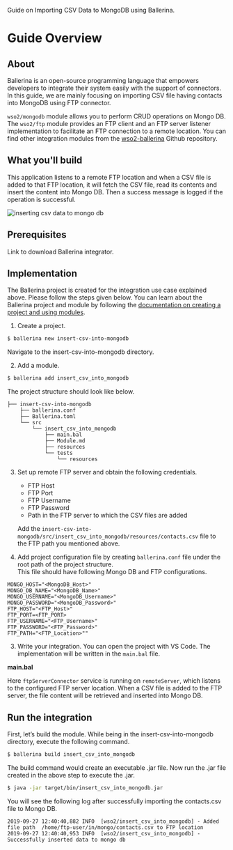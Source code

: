 Guide on Importing CSV Data to MongoDB using Ballerina.

# Guide Overview

## About

Ballerina is an open-source programming language that empowers developers to integrate their system easily with the support of connectors. In this guide, we are mainly focusing on importing CSV file having contacts into MongoDB using FTP connector.

`wso2/mongodb` module allows you to perform CRUD operations on Mongo DB.<br/>
The `wso2/ftp` module provides an FTP client and an FTP server listener implementation to facilitate an FTP connection
to a remote location. You can find other integration modules from the [wso2-ballerina](https://github.com/wso2-ballerina) Github repository.

## What you'll build

This application listens to a remote FTP location and when a CSV file is added to that FTP location, it will fetch the CSV file, read its contents and insert the content into Mongo DB. Then a
success message is logged if the operation is successful.

![inserting csv data to mongo db](resources/mongo_insert.png)

## Prerequisites
Link to download Ballerina integrator.

## Implementation
The Ballerina project is created for the integration use case explained above. Please follow the steps given below. You can learn about the Ballerina project and module by following the [documentation on creating a project and using modules](../../../../develop/using-modules/).

1. Create a project.
```bash
$ ballerina new insert-csv-into-mongodb
```
Navigate to the insert-csv-into-mongodb directory.

2. Add a module.
```bash
$ ballerina add insert_csv_into_mongodb
```

The project structure should look like below.
```shell
├── insert-csv-into-mongodb
    ├── ballerina.conf
    ├── Ballerina.toml
    └── src
        └── insert_csv_into_mongodb
            ├── main.bal
            ├── Module.md
            ├── resources
            └── tests
                └── resources
```

3. Set up remote FTP server and obtain the following credentials.
   - FTP Host
   - FTP Port
   - FTP Username
   - FTP Password
   - Path in the FTP server to which the CSV files are added

    Add the `insert-csv-into-mongodb/src/insert_csv_into_mongodb/resources/contacts.csv` file to the FTP path you mentioned above.

4. Add project configuration file by creating `ballerina.conf` file under the root path of the project structure. <br/>
This file should have following Mongo DB and FTP configurations.

```
MONGO_HOST="<MongoDB_Host>"
MONGO_DB_NAME="<MongoDB_Name>"
MONGO_USERNAME="<MongoDB_Username>"
MONGO_PASSWORD="<MongoDB_Password>"
FTP_HOST="<FTP_Host>"
FTP_PORT=<FTP_PORT>
FTP_USERNAME="<FTP_Username>"
FTP_PASSWORD="<FTP_Password>"
FTP_PATH="<FTP_Location>""
```

3. Write your integration.
You can open the project with VS Code. The implementation will be written in the `main.bal` file.

  **main.bal**
    <!-- INCLUDE_CODE: src/insert_csv_into_mongodb/main.bal -->

 Here `ftpServerConnector` service is running on `remoteServer`, which listens to the configured FTP server location.
 When a CSV file is added to the FTP server, the file content will be retrieved and inserted into Mongo DB.


## Run the integration
First, let’s build the module. While being in the insert-csv-into-mongodb directory, execute the following command.

```bash
$ ballerina build insert_csv_into_mongodb
```

The build command would create an executable .jar file. Now run the .jar file created in the above step to execute the .jar.

```bash
$ java -jar target/bin/insert_csv_into_mongodb.jar
```

You will see the following log after successfully importing the contacts.csv file to Mongo DB.
```
2019-09-27 12:40:40,882 INFO  [wso2/insert_csv_into_mongodb] - Added file path  /home/ftp-user/in/mongo/contacts.csv to FTP location
2019-09-27 12:40:40,953 INFO  [wso2/insert_csv_into_mongodb] - Successfully inserted data to mongo db
```
